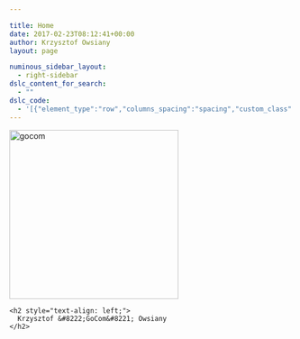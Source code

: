 ```yaml
---

title: Home
date: 2017-02-23T08:12:41+00:00
author: Krzysztof Owsiany
layout: page

numinous_sidebar_layout:
  - right-sidebar
dslc_content_for_search:
  - ""
dslc_code:
  - '[{"element_type":"row","columns_spacing":"spacing","custom_class":"","show_on":"desktop tablet phone","custom_id":"","type":"wrapper","bg_color":"","bg_image_thumb":"disabled","bg_image":"","bg_image_repeat":"repeat","bg_image_position":"left top","bg_image_attachment":"scroll","bg_image_size":"auto","bg_video":"","bg_video_overlay_color":"#000000","bg_video_overlay_opacity":"0","border_color":"","border_width":"0","border_style":"solid","border":"top right bottom left","margin_h":"0","margin_b":"0","padding":"80","padding_h":"0","content":[{"element_type":"module_area","last":"yes","first":"no","size":"12","content":[{"css_show_on":"desktop tablet phone","type":"masonry","orientation":"vertical","amount":"6","pagination_type":"prevnext","columns":"6","categories_operator":"IN","orderby":"date","order":"DESC","offset":"0","sticky_posts":"enabled","query_alter":"enabled","post_elements":"thumbnail title meta excerpt button social","carousel_elements":"arrows circles","css_wrapper_border_width":"0","css_wrapper_border_trbl":"top right bottom left","css_wrapper_border_radius_top":"0","css_wrapper_border_radius_bottom":"0","css_margin_bottom":"0","css_min_height":"0","css_wrapper_padding_vertical":"0","css_wrapper_padding_horizontal":"0","separator_enabled":"enabled","css_sep_border_color":"#ededed","css_sep_height":"32","css_sep_thickness":"1","css_sep_style":"dashed","css_thumb_align":"left","css_thumb_border_color":"#e6e6e6","css_thumb_border_width":"0","css_thumb_border_trbl":"top right bottom left","css_thumb_border_radius_top":"4","css_thumb_border_radius_bottom":"0","thumb_margin":"0","thumb_margin_right":"20","css_thumb_padding_vertical":"0","css_thumb_padding_horizontal":"0","thumb_width":"100","main_location":"bellow","css_main_bg_color":"#ffffff","css_main_border_color":"#e8e8e8","css_main_border_width":"1","css_main_border_trbl":"right bottom left","css_main_border_radius_top":"0","css_main_border_radius_bottom":"4","css_main_padding_vertical":"25","css_main_padding_horizontal":"25","css_main_min_height":"0","css_main_text_align":"center","main_position":"center","css_main_inner_margin":"0","css_main_inner_width":"100","title_color":"#4d4d4d","title_font_size":"17","css_title_font_weight":"500","css_title_font_family":"Open Sans","title_line_height":"29","title_margin":"16","css_title_text_transform":"none","meta_elements":"author date","css_meta_border_color":"#e5e5e5","css_meta_border_width":"1","css_meta_border_trbl":"top bottom","css_meta_color":"#a8a8a8","css_meta_font_size":"11","css_meta_font_family":"Libre Baskerville","css_meta_font_weight":"400","css_meta_line_height":"30","css_meta_margin_bottom":"16","css_meta_padding_vertical":"16","css_meta_padding_horizontal":"0","css_meta_link_color":"#5890e5","css_meta_link_color_hover":"#5890e5","css_meta_avatar_border_radius":"100","css_meta_avatar_margin_right":"10","css_meta_avatar_size":"30","excerpt_or_content":"excerpt","css_excerpt_color":"#a6a6a6","css_excerpt_font_size":"13","css_excerpt_font_weight":"500","css_excerpt_font_family":"Bitter","css_excerpt_line_height":"23","excerpt_margin":"22","excerpt_length":"20","css_button_align":"inherit","button_text":"CONTINUE READING","css_button_bg_color":"#5890e5","css_button_bg_color_hover":"#4b7bc2","css_button_border_width":"0","css_button_border_trbl":"top right bottom left","css_button_border_radius":"3","css_button_color":"#ffffff","css_button_color_hover":"#ffffff","css_button_font_size":"11","css_button_font_weight":"800","css_button_font_family":"Lato","css_button_padding_vertical":"12","css_button_padding_horizontal":"12","css_button_icon_margin":"5","social_elements":"facebook twitter pinterest","css_social_align":"center","css_social_bg_color":"rgb(79, 135, 219)","css_social_border_width":"0","css_social_border_trbl":"top right bottom left","css_social_border_radius_top":"0","css_social_border_radius_bottom":"3","css_social_margin_top":"0","css_social_padding_vertical":"16","css_social_padding_horizontal":"0","css_social_color":"#ffffff","css_social_font_size":"14","css_social_icon_mright":"8","css_social_count_border_color":"rgba(255, 255, 255, 0.38)","css_social_count_border_width":"1","css_social_count_bradius":"3","css_social_count_color":"rgba(255, 255, 255, 0.71)","css_social_count_font_size":"13","css_social_count_mright":"12","css_social_count_padding_vertical":"3","css_social_count_padding_horizontal":"8","css_res_t":"disabled","css_res_t_margin_bottom":"0","css_res_t_wrapper_padding_vertical":"0","css_res_t_wrapper_padding_horizontal":"0","css_res_t_sep_height":"32","css_res_t_thumb_margin":"0","css_res_t_thumb_margin_right":"20","css_res_t_thumb_padding_vertical":"0","css_res_t_thumb_padding_horizontal":"0","css_res_t_main_padding_vertical":"25","css_res_t_main_padding_horizontal":"25","css_res_t_title_font_size":"17","css_res_t_title_line_height":"29","css_res_t_title_margin":"16","css_res_t_meta_font_size":"11","css_res_t_meta_margin_bottom":"16","css_res_t_meta_padding_vertical":"16","css_res_t_meta_padding_horizontal":"0","css_res_t_excerpt_font_size":"13","css_res_t_excerpt_line_height":"23","css_res_t_excerpt_margin":"22","css_res_t_button_font_size":"11","css_res_t_button_padding_vertical":"12","css_res_t_button_padding_horizontal":"12","css_res_t_button_icon_margin":"5","css_res_p":"disabled","css_res_p_margin_bottom":"0","css_res_p_wrapper_padding_vertical":"0","css_res_p_wrapper_padding_horizontal":"0","css_res_p_sep_height":"32","css_res_p_thumb_margin":"0","css_res_p_thumb_margin_right":"20","css_res_p_thumb_padding_vertical":"0","css_res_p_thumb_padding_horizontal":"0","css_res_p_main_padding_vertical":"25","css_res_p_main_padding_horizontal":"25","css_res_p_title_font_size":"17","css_res_p_title_line_height":"29","css_res_p_title_margin":"16","css_res_p_meta_font_size":"11","css_res_p_meta_margin_bottom":"16","css_res_p_meta_padding_vertical":"16","css_res_p_meta_padding_horizontal":"0","css_res_p_excerpt_font_size":"13","css_res_p_excerpt_line_height":"23","css_res_p_excerpt_margin":"22","css_res_p_button_font_size":"11","css_res_p_button_padding_vertical":"12","css_res_p_button_padding_horizontal":"12","css_res_p_button_icon_margin":"5","carousel_autoplay":"5000","carousel_autoplay_hover":"true","main_heading_title":"CLICK TO EDIT","main_heading_link_title":"VIEW ALL","main_filter_title_all":"All","css_main_heading_font_size":"17","css_main_heading_font_weight":"400","css_main_heading_letter_spacing":"0","css_main_heading_line_height":"37","css_main_heading_link_font_size":"11","css_main_heading_link_font_weight":"600","css_main_heading_link_letter_spacing":"0","css_main_heading_link_padding_ver":"10","view_all_link":"#","css_main_heading_sep_color":"#4f4f4f","css_main_heading_sep_style":"dotted","css_heading_margin_bottom":"20","css_res_t_main_heading_font_size":"17","css_res_t_main_heading_line_height":"37","css_res_t_main_heading_link_font_size":"11","css_res_t_main_heading_link_padding_ver":"10","css_res_t_heading_margin_bottom":"20","css_res_p_main_heading_font_size":"17","css_res_p_main_heading_line_height":"37","css_res_p_main_heading_link_font_size":"11","css_res_p_main_heading_link_padding_ver":"10","css_res_p_heading_margin_bottom":"20","css_filter_bg_color":"#ffffff","css_filter_bg_color_active":"#5890e5","css_filter_border_color":"#e8e8e8","css_filter_border_color_active":"#5890e5","css_filter_border_width":"1","css_filter_border_trbl":"top right bottom left","css_filter_border_radius":"3","css_filter_color":"#979797","css_filter_color_active":"#ffffff","css_filter_font_size":"11","css_filter_font_weight":"700","css_filter_padding_vertical":"12","css_filter_padding_horizontal":"12","css_filter_position":"left","css_filter_spacing":"10","css_filter_margin_bottom":"20","css_res_t_filter_font_size":"11","css_res_t_filter_padding_vertical":"12","css_res_t_filter_padding_horizontal":"12","css_res_t_filter_spacing":"10","css_res_t_filter_margin_bottom":"20","css_res_p_filter_font_size":"11","css_res_p_filter_padding_vertical":"12","css_res_p_filter_padding_horizontal":"12","css_res_p_filter_spacing":"10","css_res_p_filter_margin_bottom":"20","arrows_slide_speed":"200","css_arrows_bg_color":"#c9c9c9","css_arrows_bg_color_hover":"#5890e5","css_arrows_border_width":"0","css_arrows_border_radius":"3","css_arrows_color":"#ffffff","css_arrows_color_hover":"#ffffff","css_arrows_margin_top":"6","css_arrows_size":"24","css_arrows_arrow_size":"10","css_arrows_margin_bottom":"20","circles_slide_speed":"800","css_circles_color":"#b9b9b9","css_circles_color_active":"#5890e5","css_circles_margin_top":"20","css_circles_size":"7","css_circles_spacing":"3","css_pag_align":"left","css_pag_border_width":"0","css_pag_border_trbl":"top right bottom left","css_pag_border_radius":"0","css_pag_padding_vertical":"0","css_pag_padding_horizontal":"0","css_pag_item_bg_color":"#ffffff","css_pag_item_bg_color_active":"#5890e5","css_pag_item_border_color":"#e8e8e8","css_pag_item_border_color_active":"#5890e5","css_pag_item_border_width":"1","css_pag_item_border_width_active":"1","css_pag_item_border_trbl":"top right bottom left","css_pag_item_border_radius":"3","css_pag_item_color":"#979797","css_pag_item_color_active":"#ffffff","css_pag_item_font_size":"11","css_pag_item_font_weight":"700","css_pag_item_letter_spacing":"0","css_pag_item_padding_vertical":"12","css_pag_item_padding_horizontal":"12","css_pag_item_spacing":"10","css_anim":"none","css_anim_delay":"0","css_anim_duration":"650","css_anim_easing":"ease","css_anim_hover":"none","css_anim_speed":"650","css_load_preset":"none","module_instance_id":"59f6121c731","post_id":78,"dslc_m_size":"12","module_id":"DSLC_Blog","element_type":"module","last":"yes"}]}],"dslca-img-url":"","section_instance_id":"797dd4a991e"}]'
---
```

<div id="dslc-theme-content">
  <div id="dslc-theme-content-inner">
    <p>
      <img class="size-medium wp-image-24 alignleft" src="http://godev.gemustudio.com/wp-content/uploads/2017/02/cropped-krzysztof_profile_globaljame-1-300x300.png" alt="gocom" width="300" height="300" srcset="http://godev.gemustudio.com/wp-content/uploads/2017/02/cropped-krzysztof_profile_globaljame-1-300x300.png 300w, http://godev.gemustudio.com/wp-content/uploads/2017/02/cropped-krzysztof_profile_globaljame-1-150x150.png 150w, http://godev.gemustudio.com/wp-content/uploads/2017/02/cropped-krzysztof_profile_globaljame-1-250x250.png 250w, http://godev.gemustudio.com/wp-content/uploads/2017/02/cropped-krzysztof_profile_globaljame-1-174x174.png 174w, http://godev.gemustudio.com/wp-content/uploads/2017/02/cropped-krzysztof_profile_globaljame-1-270x270.png 270w, http://godev.gemustudio.com/wp-content/uploads/2017/02/cropped-krzysztof_profile_globaljame-1-192x192.png 192w, http://godev.gemustudio.com/wp-content/uploads/2017/02/cropped-krzysztof_profile_globaljame-1-180x180.png 180w, http://godev.gemustudio.com/wp-content/uploads/2017/02/cropped-krzysztof_profile_globaljame-1-32x32.png 32w, http://godev.gemustudio.com/wp-content/uploads/2017/02/cropped-krzysztof_profile_globaljame-1.png 512w" sizes="(max-width: 300px) 100vw, 300px" />
    </p>
    
    <h2 style="text-align: left;">
      Krzysztof &#8222;GoCom&#8221; Owsiany
    </h2>
  </div>
</div>